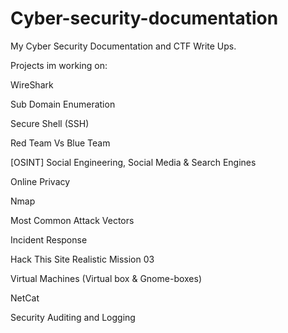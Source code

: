 # Cyber-security-documentation
My Cyber Security Documentation and CTF Write Ups.

Projects im working on:

WireShark

Sub Domain Enumeration

Secure Shell (SSH)

Red Team Vs Blue Team

[OSINT] Social Engineering, Social Media & Search Engines

Online Privacy

Nmap

Most Common Attack Vectors

Incident Response

Hack This Site Realistic Mission 03

Virtual Machines (Virtual box & Gnome-boxes)

NetCat

Security Auditing and Logging 


